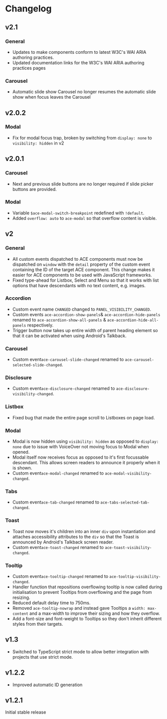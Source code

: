 # Changelog

## v2.1

### General

- Updates to make components conform to latest W3C's WAI ARIA authoring practices.
- Updated documentation links for the W3C's WAI ARIA authoring practices pages

### Carousel

- Automatic slide show Carousel no longer resumes the automatic slide show when focus leaves the Carousel


## v2.0.2

### Modal

- Fix for modal focus trap, broken by switching from `display: none` to `visibility: hidden` in v2   

## v2.0.1

### Carousel

- Next and previous slide buttons are no longer required if slide picker buttons are provided.

### Modal

- Variable `$ace-modal-switch-breakpoint` redefined with `!default`.
- Added `overflow: auto` to `ace-modal` so that overflow content is visible.

## v2

### General

- All custom events dispatched to ACE components must now be dispatched on `window` with the `detail` property of the custom event containing the ID of the target ACE component. This change makes it easier for ACE components to be used with JavaScript frameworks.
- Fixed type-ahead for Listbox, Select and Menu so that it works with list options that have descendants with no text content, e.g. images.

### Accordion

- Custom event name `CHANGED` changed to `PANEL_VISIBILITY_CHANGED`.
- Custom events `ace-accordion-show-panels`& `ace-accordion-hide-panels` renamed to `ace-accordion-show-all-panels` & `ace-accordion-hide-all-panels` respectively.
- Trigger button now takes up entire width of parent heading element so that it can be activated when using Android's Talkback.

### Carousel

- Custom event`ace-carousel-slide-changed` renamed to `ace-carousel-selected-slide-changed`.

### Disclosure

- Custom event`ace-disclosure-changed` renamed to `ace-disclosure-visibility-changed`.
  

### Listbox

- Fixed bug that made the entire page scroll to Listboxes on page load.

### Modal

- Modal is now hidden using `visibility: hidden` as opposed to `display: none` due to issue with VoiceOver not moving focus to Modal when opened.
- Modal itself now receives focus as opposed to it's first focussable descendant. This allows screen readers to announce it properly when it is shown.
- Custom event`ace-modal-changed` renamed to `ace-modal-visibility-changed`.

### Tabs

- Custom event`ace-tab-changed` renamed to `ace-tabs-selected-tab-changed`.

### Toast

- Toast now moves it's children into an inner `div` upon instantiation and attaches accessibility attributes to the `div` so that the Toast is announced by Android's Talkback screen reader.
- Custom event`ace-toast-changed` renamed to `ace-toast-visibility-changed`.

### Tooltip

- Custom event`ace-tooltip-changed` renamed to `ace-tooltip-visibility-changed`.
- Handler function that repositions overflowing tooltip is now called during initialisation to prevent Tooltips from overflowing and the page from resizing.
- Reduced default delay time to 750ms.
- Removed `ace-tooltip-nowrap` and instead gave Tooltips a `width: max-content` and a max-width to improve their sizing and how they overflow.
- Add a font-size and font-weight to Tooltips so they don't inherit different styles from their targets.

## v1.3

- Switched to TypeScript strict mode to allow better integration with projects that use strict mode.


## v1.2.2

- Improved automatic ID generation


## v1.2.1

Initial stable release
